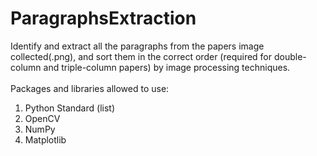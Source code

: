 # ParagraphsExtraction
Identify and extract all the paragraphs from the papers image collected(.png), and sort them in the correct order (required for double-column and triple-column papers) by image processing techniques. <br> <br>
Packages and libraries allowed to use: 
<ol>
  <li>Python Standard (list)</li>
  <li>OpenCV</li>
  <li>NumPy</li>
  <li>Matplotlib</li>
</ol>
